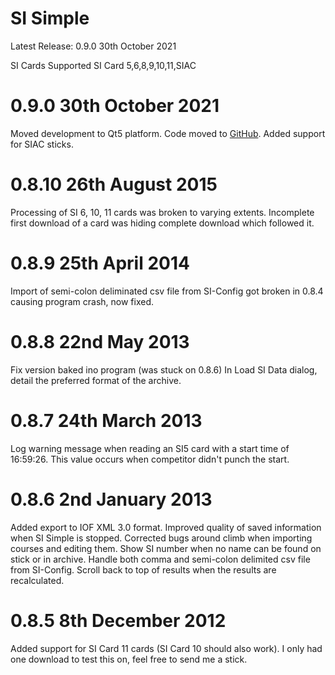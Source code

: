 SI Simple
=========

Latest Release: 0.9.0 30th October 2021

SI Cards Supported
SI Card 5,6,8,9,10,11,SIAC


0.9.0 30th October 2021
=======================
Moved development to Qt5 platform.
Code moved to [GitHub](https://github.com/undyau/sisimple).
Added support for SIAC sticks.

0.8.10 26th August 2015
=======================
Processing of SI 6, 10, 11 cards was broken to varying extents.
Incomplete first download of a card was hiding complete download
which followed it.

0.8.9 25th April 2014
=======================
Import of semi-colon deliminated csv file from SI-Config 
got broken in 0.8.4 causing program crash, now fixed.

0.8.8 22nd May 2013
=======================
Fix version baked ino program (was stuck on 0.8.6)
In Load SI Data dialog, detail the preferred format of the archive.

0.8.7 24th March 2013
=======================
Log warning message when reading an SI5 card with a start time
of 16:59:26. This value occurs when competitor didn't punch the 
start.

0.8.6 2nd January 2013
=======================
Added export to IOF XML 3.0 format.
Improved quality of saved information when SI Simple is stopped.
Corrected bugs around climb when importing courses and editing them.
Show SI number when no name can be found on stick or in archive.
Handle both comma and semi-colon delimited csv file from SI-Config.
Scroll back to top of results when the results are recalculated.

0.8.5 8th December 2012
=======================
Added support for SI Card 11 cards (SI Card 10 should also work).
I only had one download to test this on, feel free to send me a stick.

